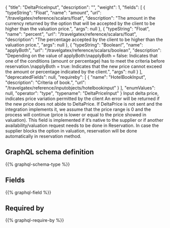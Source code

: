 {
  "title": "DeltaPriceInput",
  "description": "",
  "weight": 1,
  "fields": [
    {
      "typeString": "Float",
      "name": "amount",
      "url": "/travelgatex/reference/scalars/float",
      "description": "The amount in the currency returned by the option that will be accepted by the client to be higher than the valuation price.",
      "args": null
    },
    {
      "typeString": "Float",
      "name": "percent",
      "url": "/travelgatex/reference/scalars/float",
      "description": "The percentage accepted by the client to be higher than the valuation price.",
      "args": null
    },
    {
      "typeString": "Boolean!",
      "name": "applyBoth",
      "url": "/travelgatex/reference/scalars/boolean",
      "description": "Depending on the value of applyBoth:\napplyBoth = false: Indicates that one of the conditions (amount or percentage) has to meet the criteria before reservation.\napplyBoth = true: Indicates that the new price cannot exceed the amount or percentage indicated by the client.",
      "args": null
    }
  ],
  "deprecatedFields": null,
  "requireby": [
    {
      "name": "HotelBookInput",
      "description": "Criteria of book.",
      "url": "/travelgatex/reference/inputobjects/hotelbookinput"
    }
  ],
  "enumValues": null,
  "operator": "type",
  "typename": "DeltaPriceInput"
}
Input delta price, indicates price variation permitted by the client
An error will be returned if the new price does not abide to DeltaPrice. If DeltaPrice is not sent and the integration implements it, we assume that the price range is 0 and the process will continue 
(price is lower or equal to the price showed in valuation).
This field is implemented if it’s native to the supplier or if another availability/valuation request needs to be done in Reservation. In case the supplier blocks the option in valuation, reservation 
will be done automatically in reservation method.
## GraphQL schema definition

{{% graphql-schema-type %}}

## Fields

{{% graphql-field %}}

## Required by

{{% graphql-require-by %}}
